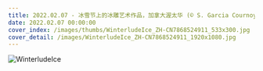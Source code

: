 ```yaml
---
title: 2022.02.07 - 冰雪节上的冰雕艺术作品，加拿大渥太华 (© S. Garcia Cournoyer/Alamy)
date: 2022.02.07 00:00:00
cover_index: /images/thumbs/WinterludeIce_ZH-CN7868524911_533x300.jpg
cover_detail: /images/WinterludeIce_ZH-CN7868524911_1920x1080.jpg
---
```


![WinterludeIce](/images/WinterludeIce_ZH-CN7868524911_1920x1080.jpg)
